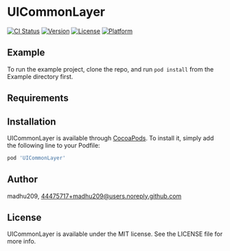 # UICommonLayer

[![CI Status](https://img.shields.io/travis/madhu209/UICommonLayer.svg?style=flat)](https://travis-ci.org/madhu209/UICommonLayer)
[![Version](https://img.shields.io/cocoapods/v/UICommonLayer.svg?style=flat)](https://cocoapods.org/pods/UICommonLayer)
[![License](https://img.shields.io/cocoapods/l/UICommonLayer.svg?style=flat)](https://cocoapods.org/pods/UICommonLayer)
[![Platform](https://img.shields.io/cocoapods/p/UICommonLayer.svg?style=flat)](https://cocoapods.org/pods/UICommonLayer)

## Example

To run the example project, clone the repo, and run `pod install` from the Example directory first.

## Requirements

## Installation

UICommonLayer is available through [CocoaPods](https://cocoapods.org). To install
it, simply add the following line to your Podfile:

```ruby
pod 'UICommonLayer'
```

## Author

madhu209, 44475717+madhu209@users.noreply.github.com

## License

UICommonLayer is available under the MIT license. See the LICENSE file for more info.

